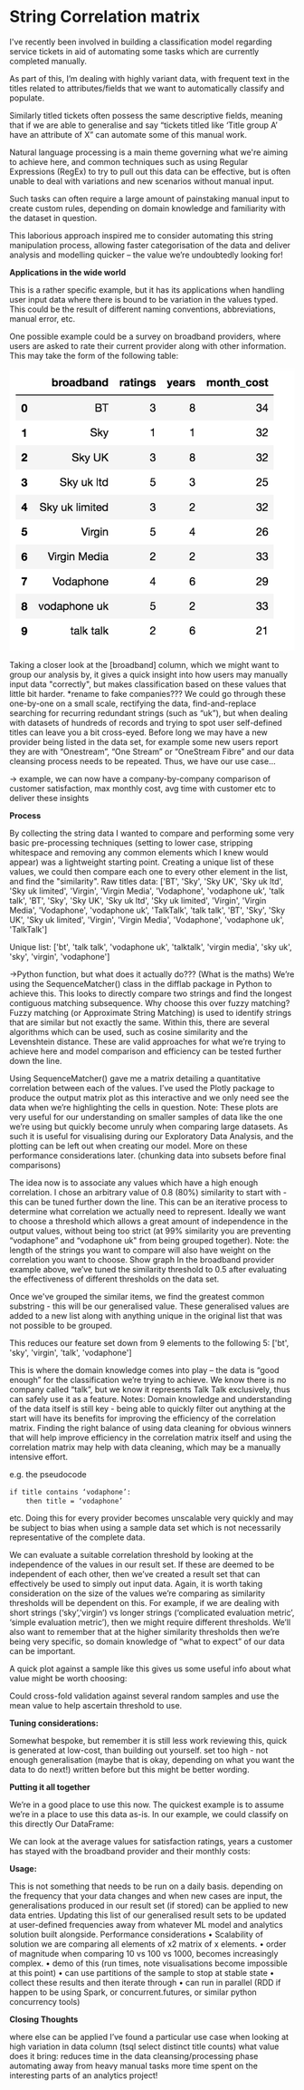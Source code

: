 # String Correlation matrix

I've recently been involved in building a classification model regarding service tickets in aid of automating some tasks which are currently completed manually.

As part of this, I’m dealing with highly variant data, with frequent text in the titles related to attributes/fields that we want to automatically classify and populate.

Similarly titled tickets often possess the same descriptive fields, meaning that if we are able to generalise and say “tickets titled like ‘Title group A’ have an attribute of X” can automate some of this manual work.

Natural language processing is a main theme governing what we're aiming to achieve here, and common techniques such as using Regular Expressions (RegEx) to try to pull out this data can be effective, but is often unable to deal with variations and new scenarios without manual input.

Such tasks can often require a large amount of painstaking manual input to create custom rules, depending on domain knowledge and familiarity with the dataset in question.

This laborious approach inspired me to consider automating this string manipulation process, allowing faster categorisation of the data and deliver analysis and modelling quicker – the value we’re undoubtedly looking for!

__Applications in the wide world__

This is a rather specific example, but it has its applications when handling user input data where there is bound to be variation in the values typed. This could be the result of different naming conventions, abbreviations, manual error, etc.

One possible example could be a survey on broadband providers, where users are asked to rate their current provider along with other information. This may take the form of the following table:

![](https://github.com/MattPCollins/Classification/blob/main/images/table1.png)


Taking a closer look at the [broadband] column, which we might want to group our analysis by, it gives a quick insight into how users may manually input data "correctly", but makes classification based on these values that little bit harder.
*rename to fake companies???
We could go through these one-by-one on a small scale, rectifying the data, find-and-replace searching for recurring redundant strings (such as “uk”), but when dealing with datasets of hundreds of records and trying to spot user self-defined titles can leave you a bit cross-eyed. Before long we may have a new provider being listed in the data set, for example some new users report they are with “Onestream”, “One Stream” or “OneStream Fibre” and our data cleansing process needs to be repeated.
Thus, we have our use case…

-> example, we can now have a company-by-company comparison of customer satisfaction, max monthly cost, avg time with customer etc to deliver these insights


__Process__

By collecting the string data I wanted to compare and performing some very basic pre-processing techniques (setting to lower case, stripping whitespace and removing any common elements which I knew would appear) was a lightweight starting point.
Creating a unique list of these values, we could then compare each one to every other element in the list, and find the "similarity".
Raw titles data:
['BT', 'Sky', 'Sky UK', 'Sky uk ltd', 'Sky uk limited', 'Virgin', 'Virgin Media', 'Vodaphone', 'vodaphone uk', 'talk talk', 'BT', 'Sky', 'Sky UK', 'Sky uk ltd', 'Sky uk limited', 'Virgin', 'Virgin Media', 'Vodaphone', 'vodaphone uk', 'TalkTalk', 'talk talk', 'BT', 'Sky', 'Sky UK', 'Sky uk limited', 'Virgin', 'Virgin Media', 'Vodaphone', 'vodaphone uk', 'TalkTalk']

Unique list:
['bt', 'talk talk', 'vodaphone uk', 'talktalk', 'virgin media', 'sky uk', 'sky', 'virgin', 'vodaphone']

->Python function, but what does it actually do??? (What is the maths)
We’re using the SequenceMatcher() class in the difflab package in Python to achieve this. This looks to directly compare two strings and find the longest contiguous matching subsequence.
Why choose this over fuzzy matching?
Fuzzy matching (or Approximate String Matching) is used to identify strings that are similar but not exactly the same. Within this, there are several algorithms which can be used, such as cosine similarity and the Levenshtein distance. These are valid approaches for what we’re trying to achieve here and model comparison and efficiency can be tested further down the line.

Using SequenceMatcher() gave me a matrix detailing a quantitative correlation between each of the values. I’ve used the Plotly package to produce the output matrix plot as this interactive and we only need see the data when we’re highlighting the cells in question. 
Note: These plots are very useful for our understanding on smaller samples of data like the one we’re using but quickly become unruly when comparing large datasets. As such it is useful for visualising during our Exploratory Data Analysis, and the plotting can be left out when creating our model. More on these performance considerations later. (chunking data into subsets before final comparisons)


The idea now is to associate any values which have a high enough correlation. I chose an arbitrary value of 0.8 (80%) similarity to start with - this can be tuned further down the line.
This can be an iterative process to determine what correlation we actually need to represent. Ideally we want to choose a threshold which allows a great amount of independence in the output values, without being too strict (at 99% similarity you are preventing “vodaphone” and “vodaphone uk" from being grouped together).
Note: the length of the strings you want to compare will also have weight on the correlation you want to choose. 
Show graph
In the broadband provider example above, we’ve tuned the similarity threshold to 0.5 after evaluating the effectiveness of different thresholds on the data set.

Once we've grouped the similar items, we find the greatest common substring - this will be our generalised value. These generalised values are added to a new list along with anything unique in the original list that was not possible to be grouped.

This reduces our feature set down from 9 elements to the following 5:
['bt', 'sky', 'virgin', 'talk', 'vodaphone']

This is where the domain knowledge comes into play – the data is “good enough” for the classification we’re trying to achieve. We know there is no company called “talk”, but we know it represents Talk Talk exclusively, thus can safely use it as a feature.
Notes:
Domain knowledge and understanding of the data itself is still key - being able to quickly filter out anything at the start will have its benefits for improving the efficiency of the correlation matrix. Finding the right balance of using data cleaning for obvious winners that will help improve efficiency in the correlation matrix itself and using the correlation matrix may help with data cleaning, which may be a manually intensive effort.

e.g. the pseudocode


    if title contains ‘vodaphone’:
	    then title = ‘vodaphone’ 
etc.
Doing this for every provider becomes unscalable very quickly and may be subject to bias when using a sample data set which is not necessarily representative of the complete data.

We can evaluate a suitable correlation threshold by looking at the independence of the values in our result set. If these are deemed to be independent of each other, then we’ve created a result set that can effectively be used to simply out input data. 
Again, it is worth taking consideration on the size of the values we’re comparing as similarity thresholds will be dependent on this.
For example, if we are dealing with short strings (‘sky’,’virgin’) vs longer strings (‘complicated evaluation metric’, ‘simple evaluation metric’), then we might require different thresholds.
We’ll also want to remember that at the higher similarity thresholds then we’re being very specific, so domain knowledge of “what to expect” of our data can be important.

A quick plot against a sample like this gives us some useful info about what value might be worth choosing:



Could cross-fold validation against several random samples and use the mean value to help ascertain threshold to use.


__Tuning considerations:__

Somewhat bespoke, but remember it is still less work reviewing this, quick is generated at low-cost, than building out yourself.
set too high - not enough generalisation (maybe that is okay, depending on what you want the data to do next!) written before but this might be better wording.


__Putting it all together__

We’re in a good place to use this now.
The quickest example is to assume we’re in a place to use this data as-is. In our example, we could classify on this directly
Our DataFrame:

We can look at the average values for satisfaction ratings, years a customer has stayed with the broadband provider and their monthly costs:


__Usage:__

This is not something that needs to be run on a daily basis.
depending on the frequency that your data changes and when new cases are input, the generalisations produced in our result set (if stored) can be applied to new data entries. Updating this list of our generalised result sets to be updated at user-defined frequencies away from whatever ML model and analytics solution built alongside.
Performance considerations
	•	Scalability of solution we are comparing all elements of x2 matrix of x elements.
	•	order of magnitude when comparing 10 vs 100 vs 1000, becomes increasingly complex.
	•	demo of this (run times, note visualisations become impossible at this point)
	•	can use partitions of the sample to stop at stable state
	•	collect these results and then iterate through
	•	can run in parallel (RDD if happen to be using Spark, or concurrent.futures, or similar python concurrency tools)

__Closing Thoughts__

where else can be applied
I’ve found a particular use case when looking at high variation in data column
(tsql select distinct title counts)
what value does it bring:
    reduces time in the data cleansing/processing phase
    automating away from heavy manual tasks
    more time spent on the interesting parts of an analytics project!
